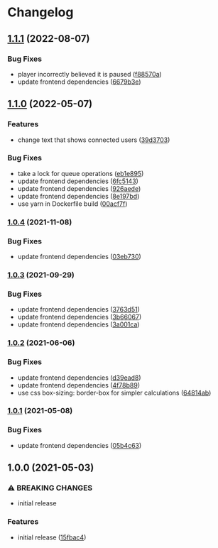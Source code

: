 # Changelog

## [1.1.1](https://github.com/iyzana/yt-sync/compare/v1.1.0...v1.1.1) (2022-08-07)


### Bug Fixes

* player incorrectly believed it is paused ([f88570a](https://github.com/iyzana/yt-sync/commit/f88570a918899e8af845393dd6837997004d075d))
* update frontend dependencies ([6679b3e](https://github.com/iyzana/yt-sync/commit/6679b3eeefcccc95693e40cc937a1df2ca5a752c))

## [1.1.0](https://github.com/iyzana/yt-sync/compare/v1.0.4...v1.1.0) (2022-05-07)


### Features

* change text that shows connected users ([39d3703](https://github.com/iyzana/yt-sync/commit/39d3703ac8e242e35251d430951653aca660d7ea))


### Bug Fixes

* take a lock for queue operations ([eb1e895](https://github.com/iyzana/yt-sync/commit/eb1e895e0214b9b5beb169a1386d582cec7601b3))
* update frontend dependencies ([6fc5143](https://github.com/iyzana/yt-sync/commit/6fc5143e4099f5ed083a825973cdc12d500ce1aa))
* update frontend dependencies ([926aede](https://github.com/iyzana/yt-sync/commit/926aede05251eca494e9b21201103f5a5d983be1))
* update frontend dependencies ([8e197bd](https://github.com/iyzana/yt-sync/commit/8e197bd33f419da959f54d50960391bbb65f0bdf))
* use yarn in Dockerfile build ([00acf7f](https://github.com/iyzana/yt-sync/commit/00acf7faabab91704831a0a5bc8d8621f510e066))

### [1.0.4](https://www.github.com/iyzana/yt-sync/compare/v1.0.3...v1.0.4) (2021-11-08)


### Bug Fixes

* update frontend dependencies ([03eb730](https://www.github.com/iyzana/yt-sync/commit/03eb730fa3dc2c8b1740d7b02ed5e84a3036a1c8))

### [1.0.3](https://www.github.com/iyzana/yt-sync/compare/v1.0.2...v1.0.3) (2021-09-29)


### Bug Fixes

* update frontend dependencies ([3763d51](https://www.github.com/iyzana/yt-sync/commit/3763d517f96ea7b206a77056c640ae3768c82db4))
* update frontend dependencies ([3b66067](https://www.github.com/iyzana/yt-sync/commit/3b66067c8196a6a42f8649da052d22d5825b48cd))
* update frontend dependencies ([3a001ca](https://www.github.com/iyzana/yt-sync/commit/3a001ca7fe7a40f9cad4b3f0952b313747d4d588))

### [1.0.2](https://www.github.com/iyzana/yt-sync/compare/v1.0.1...v1.0.2) (2021-06-06)


### Bug Fixes

* update frontend dependencies ([d39ead8](https://www.github.com/iyzana/yt-sync/commit/d39ead81fda3670f6f44c7dd3c028b071e509ee6))
* update frontend dependencies ([4f78b89](https://www.github.com/iyzana/yt-sync/commit/4f78b89d2833ef6c34c49445036c0bc4ba0ba6f1))
* use css box-sizing: border-box for simpler calculations ([64814ab](https://www.github.com/iyzana/yt-sync/commit/64814ab927661759df55efbd8567138485c7656c))

### [1.0.1](https://www.github.com/iyzana/yt-sync/compare/v1.0.0...v1.0.1) (2021-05-08)


### Bug Fixes

* update frontend dependencies ([05b4c63](https://www.github.com/iyzana/yt-sync/commit/05b4c63a7e95e4372861e7519b95d7898b9768de))

## 1.0.0 (2021-05-03)


### ⚠ BREAKING CHANGES

* initial release

### Features

* initial release ([15fbac4](https://www.github.com/iyzana/yt-sync/commit/15fbac4a08fc140de170482a1fb5c9e845438c93))
